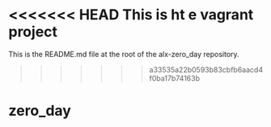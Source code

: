 <<<<<<< HEAD
This is ht e vagrant project
=======
This is the README.md file at the root of the alx-zero_day repository.
>>>>>>> a33535a22b0593b83cbfb6aacd4f0ba17b74163b
# zero_day

